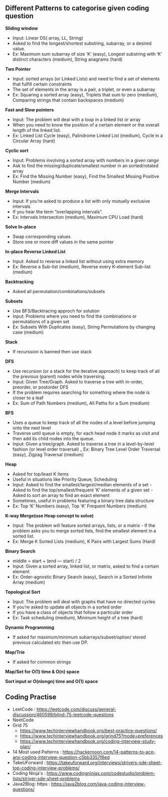 ## Different Patterns to categorise given coding question

**Sliding window**
  - Input: Linear DS( array, LL, String)
  - Asked to find the longest/shortest substring, subarray, or a desired value.
  - Ex: Maximum sum subarray of size ‘K’ (easy), Longest substring with ‘K’ distinct characters (medium), String anagrams (hard)
        
**Two Pointer**
  - Input: sorted arrays (or Linked Lists) and need to find a set of elements that fulfill certain constraints
  - The set of elements in the array is a pair, a triplet, or even a subarray
  - Ex: Squaring a sorted array (easy), Triplets that sum to zero (medium), Comparing strings that contain backspaces (medium)
     
**Fast and Slow pointers**
  - Input: The problem will deal with a loop in a linked list or array
  - When you need to know the position of a certain element or the overall length of the linked list.
  - Ex: Linked List Cycle (easy), Palindrome Linked List (medium), Cycle in a Circular Array (hard)
        
**Cyclic sort**
  - Input: Problems involving a sorted array with numbers in a given range
  - Ask to find the missing/duplicate/smallest number in an sorted/rotated array
  - Ex: Find the Missing Number (easy), Find the Smallest Missing Positive Number (medium)
        
**Merge Intervals**
  - Input: If you’re asked to produce a list with only mutually exclusive intervals
  - If you hear the term “overlapping intervals”.
  - Ex: Intervals Intersection (medium), Maximum CPU Load (hard)
        
**Solve In-place**
  - Swap corresponding values
  - Store one or more diff values in the same pointer
        
**In-place Reverse Linked List**
  - Input: Asked to reverse a linked list without using extra memory
  - Ex: Reverse a Sub-list (medium), Reverse every K-element Sub-list (medium)
        
**Backtracking**
  - Asked all permutation/combinations/subsets
  
**Subsets**
  - Use BFS/Backtracing approch for solution
  - Input: Problems where you need to find the combinations or permutations of a given set
  - Ex: Subsets With Duplicates (easy), String Permutations by changing case (medium)
  
**Stack**
- If recurssion is banned then use stack

**DFS**
  - Use recursion (or a stack for the iterative approach) to keep track of all the previous (parent) nodes while traversing.
  - Input: Given Tree/Graph. Asked to traverse a tree with in-order, preorder, or postorder DFS
  - If the problem requires searching for something where the node is closer to a leaf
  - Ex: Sum of Path Numbers (medium), All Paths for a Sum (medium)
        
**BFS**
  - Uses a queue to keep track of all the nodes of a level before jumping onto the next level
  - Traverse until queue is empty, for each head node it marks as visit and then add its child nodes into the queue.
  - Input: Given a tree/graph. Asked to traverse a tree in a level-by-level fashion (or level order traversal)
  _ Ex: Binary Tree Level Order Traversal (easy), Zigzag Traversal (medium)

**Heap**
  - Asked for top/least K items
  - Useful in situations like Priority Queue, Scheduling
  - Input: Asked to find the smallest/largest/median elements of a set
        -  Asked to find the top/smallest/frequent ‘K’ elements of a given set
        -  Asked to sort an array to find an exact element
  - Sometimes, useful in problems featuring a binary tree data structure
  - Ex: Top ‘K’ Numbers (easy), Top ‘K’ Frequent Numbers (medium)
  
**K-way Merge(use Heap concept to solve)**
  - Input: The problem will feature sorted arrays, lists, or a matrix
         - If the problem asks you to merge sorted lists, find the smallest element in a sorted list.
  - Ex: Merge K Sorted Lists (medium), K Pairs with Largest Sums (Hard)
        
**Binary Search**
  - middle = start + (end — start) / 2
  - Input: Given a sorted array, linked list, or matrix, asked to find a certain element
  - Ex: Order-agnostic Binary Search (easy), Search in a Sorted Infinite Array (medium)
        
**Topological Sort**
  - Input: The problem will deal with graphs that have no directed cycles
  - If you’re asked to update all objects in a sorted order
  - If you have a class of objects that follow a particular order
  - Ex: Task scheduling (medium), Minimum height of a tree (hard)

**Dynamic Programming**
  - If asked for maximum/minimum subarrays/subset/option/ stored previous calculated etc then use DP.
  
**Map/Trie**
  - If asked for common strings
  
**Map/Set for O(1) time & O(n) space**

**Sort input or O(nlongn) time and O(1) space**

## Coding Practise
- LeetCode : https://leetcode.com/discuss/general-discussion/460599/blind-75-leetcode-questions
- NeetCode 
- Grid 75 
    - https://www.techinterviewhandbook.org/best-practice-questions/
    - https://www.techinterviewhandbook.org/grind75?mode=preferences
    - https://www.techinterviewhandbook.org/coding-interview-study-plan/
- 14 Most used Patterns : https://hackernoon.com/14-patterns-to-ace-any-coding-interview-question-c5bb3357f6ed
- TakeUForward : https://takeuforward.org/interviews/strivers-sde-sheet-top-coding-interview-problems/
- Coding Ninja's : https://www.codingninjas.com/codestudio/problem-lists/striver-sde-sheet-problems
- Java2Blog: https : https://java2blog.com/java-coding-interview-questions/
